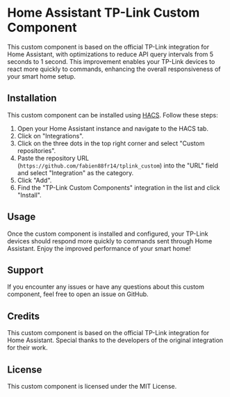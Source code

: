 # Home Assistant TP-Link Custom Component
This custom component is based on the official TP-Link integration for Home Assistant, with optimizations to reduce API query intervals from 5 seconds to 1 second. This improvement enables your TP-Link devices to react more quickly to commands, enhancing the overall responsiveness of your smart home setup.


## Installation

This custom component can be installed using [HACS](https://hacs.xyz/). Follow these steps:

1. Open your Home Assistant instance and navigate to the HACS tab.
2. Click on "Integrations".
3. Click on the three dots in the top right corner and select "Custom repositories".
4. Paste the repository URL (`https://github.com/fabien88fr14/tplink_custom`) into the "URL" field and select "Integration" as the category.
5. Click "Add".
6. Find the "TP-Link Custom Components" integration in the list and click "Install".

## Usage
Once the custom component is installed and configured, your TP-Link devices should respond more quickly to commands sent through Home Assistant. Enjoy the improved performance of your smart home!

## Support
If you encounter any issues or have any questions about this custom component, feel free to open an issue on GitHub.

## Credits
This custom component is based on the official TP-Link integration for Home Assistant. Special thanks to the developers of the original integration for their work.

## License
This custom component is licensed under the MIT License.
